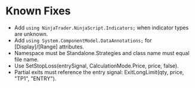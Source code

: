 # Known Fixes
- Add `using NinjaTrader.NinjaScript.Indicators;` when indicator types are unknown.
- Add `using System.ComponentModel.DataAnnotations;` for [Display]/[Range] attributes.
- Namespace must be Standalone.Strategies and class name must equal file name.
- Use SetStopLoss(entrySignal, CalculationMode.Price, price, false).
- Partial exits must reference the entry signal: ExitLongLimit(qty, price, "TP1", "ENTRY").
